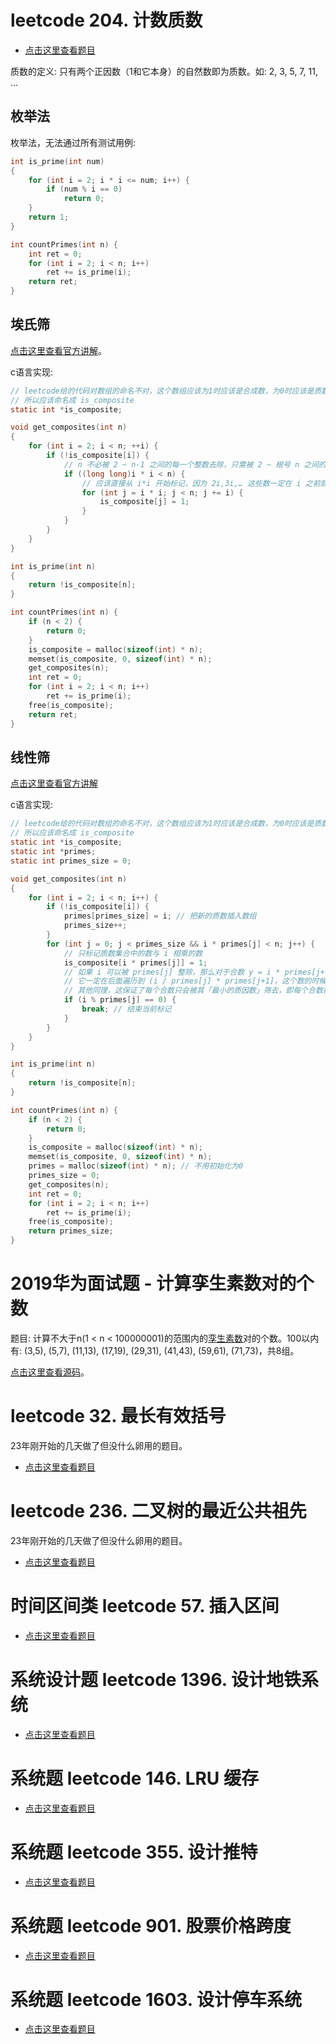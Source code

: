 # leetcode 204. 计数质数

- [点击这里查看题目](https://leetcode.cn/problems/count-primes/description/)

质数的定义: 只有两个正因数（1和它本身）的自然数即为质数。如: 2, 3, 5, 7, 11, ...

## 枚举法

枚举法，无法通过所有测试用例:
```c
int is_prime(int num)
{
    for (int i = 2; i * i <= num; i++) {
        if (num % i == 0)
            return 0;
    }
    return 1;
}

int countPrimes(int n) {
    int ret = 0;
    for (int i = 2; i < n; i++)
        ret += is_prime(i);
    return ret;
}
```

## 埃氏筛

[点击这里查看官方讲解](https://leetcode.cn/problems/count-primes/solutions/507273/ji-shu-zhi-shu-by-leetcode-solution/)。

c语言实现:
```c
// leetcode给的代码对数组的命名不对，这个数组应该为1时应该是合成数，为0时应该是质数
// 所以应该命名成 is_composite
static int *is_composite;

void get_composites(int n)
{
    for (int i = 2; i < n; ++i) {
        if (!is_composite[i]) {
            // n 不必被 2 ~ n-1 之间的每一个整数去除，只需被 2 ~ 根号 n 之间的每一个整数去除就可以了
            if ((long long)i * i < n) {
                // 应该直接从 i*i 开始标记，因为 2i,3i,… 这些数一定在 i 之前就被其他数的倍数标记过了
                for (int j = i * i; j < n; j += i) {
                    is_composite[j] = 1;
                }
            }
        }
    }
}

int is_prime(int n)
{
    return !is_composite[n];
}

int countPrimes(int n) {
    if (n < 2) {
        return 0;
    }
    is_composite = malloc(sizeof(int) * n);
    memset(is_composite, 0, sizeof(int) * n);
    get_composites(n);
    int ret = 0;
    for (int i = 2; i < n; i++)
        ret += is_prime(i);
    free(is_composite);
    return ret;
}
```

## 线性筛

[点击这里查看官方讲解](https://leetcode.cn/problems/count-primes/solutions/507273/ji-shu-zhi-shu-by-leetcode-solution/)

c语言实现:
```c
// leetcode给的代码对数组的命名不对，这个数组应该为1时应该是合成数，为0时应该是质数
// 所以应该命名成 is_composite
static int *is_composite;
static int *primes;
static int primes_size = 0;

void get_composites(int n)
{
    for (int i = 2; i < n; i++) {
        if (!is_composite[i]) {
            primes[primes_size] = i; // 把新的质数插入数组
            primes_size++;
        }
        for (int j = 0; j < primes_size && i * primes[j] < n; j++) {
            // 只标记质数集合中的数与 i 相乘的数
            is_composite[i * primes[j]] = 1;
            // 如果 i 可以被 primes[j] 整除，那么对于合数 y = i * primes[j+1] 而言，
            // 它一定在后面遍历到 (i / primes[j] * primes[j+1]，这个数的时候会被标记，
            // 其他同理，这保证了每个合数只会被其「最小的质因数」筛去，即每个合数被标记一次。
            if (i % primes[j] == 0) {
                break; // 结束当前标记
            }
        }
    }
}

int is_prime(int n)
{
    return !is_composite[n];
}

int countPrimes(int n) {
    if (n < 2) {
        return 0;
    }
    is_composite = malloc(sizeof(int) * n);
    memset(is_composite, 0, sizeof(int) * n);
    primes = malloc(sizeof(int) * n); // 不用初始化为0
    primes_size = 0;
    get_composites(n);
    int ret = 0;
    for (int i = 2; i < n; i++)
        ret += is_prime(i);
    free(is_composite);
    return primes_size;
}
```

# 2019华为面试题 - 计算孪生素数对的个数

题目: 计算不大于n(1 < n < 100000001)的范围内的[孪生素数](https://baike.baidu.com/item/%E5%AD%AA%E7%94%9F%E8%B4%A8%E6%95%B0/10399834)对的个数。100以内有: (3,5), (5,7), (11,13), (17,19), (29,31), (41,43), (59,61), (71,73)，共8组。

[点击这里查看源码](https://gitee.com/chenxiaosonggitee/blog/blob/master/courses/algorithms/src/others/twin-prime.c)。

# leetcode 32. 最长有效括号

23年刚开始的几天做了但没什么卵用的题目。

- [点击这里查看题目](https://leetcode.cn/problems/longest-valid-parentheses/description/)

# leetcode 236. 二叉树的最近公共祖先

23年刚开始的几天做了但没什么卵用的题目。

- [点击这里查看题目](https://leetcode.cn/problems/lowest-common-ancestor-of-a-binary-tree/description/)

# 时间区间类 leetcode 57. 插入区间

- [点击这里查看题目](https://leetcode.cn/problems/insert-interval/description/)

# 系统设计题 leetcode 1396. 设计地铁系统

- [点击这里查看题目](https://leetcode.cn/problems/design-underground-system/description/)

# 系统题 leetcode 146. LRU 缓存

- [点击这里查看题目](https://leetcode.cn/problems/lru-cache/description/)

# 系统题 leetcode 355. 设计推特

- [点击这里查看题目](https://leetcode.cn/problems/design-twitter/description/)

# 系统题 leetcode 901. 股票价格跨度

- [点击这里查看题目](https://leetcode.cn/problems/online-stock-span/description/)

# 系统题 leetcode 1603. 设计停车系统

- [点击这里查看题目](https://leetcode.cn/problems/design-parking-system/description/)

